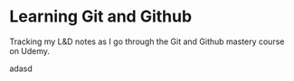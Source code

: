 # Learning Git and Github

Tracking my L&D notes as I go through the Git and Github mastery course on Udemy.

adasd